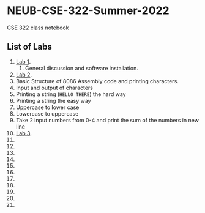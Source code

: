 # NEUB-CSE-322-Summer-2022
CSE 322 class notebook
## List of Labs
1. [Lab 1](https://github.com/shparvez001/NEUB-CSE-322-Fall-2021/tree/main/lab-1.md).
	1. General discussion and software installation.
2. [Lab 2](https://github.com/shparvez001/NEUB-CSE-322-Fall-2021/tree/main/lab-2.md).
  1. Basic Structure of 8086 Assembly code and printing characters.
  2. Input and output of characters
  3. Printing a string (`HELLO THERE`) the hard way
  4. Printing a string the easy way
  5. Uppercase to lower case
  6. Lowercase to uppercase
  7. Take 2 input numbers from 0-4 and print the sum of the numbers in new line
3. [Lab 3](https://github.com/shparvez001/NEUB-CSE-322-Fall-2021/tree/main/lab-3.md).
  1.
  2.
  3.
  4.
  5.
  6.
  7.
  8.
  9.
  10.
  11.

